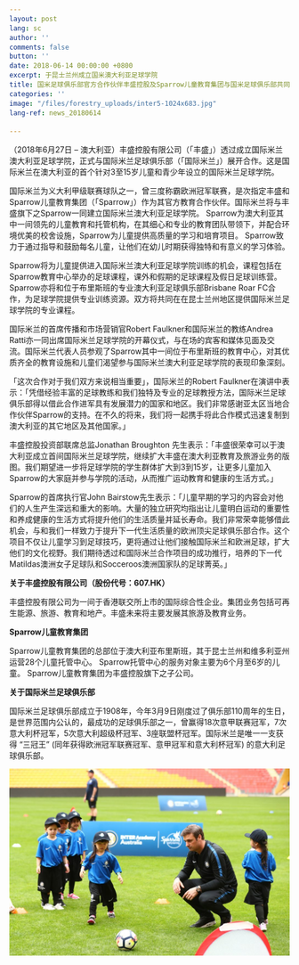 ```yaml
---
layout: post
lang: sc
author: ''
comments: false
button: ''
date: 2018-06-14 00:00:00 +0800
excerpt: 于昆士兰州成立国米澳大利亚足球学院
title: 国米足球俱乐部官方合作伙伴丰盛控股及Sparrow儿童教育集团与国米足球俱乐部共同携手
categories: ''
image: "/files/forestry_uploads/inter5-1024x683.jpg"
lang-ref: news_20180614

---
```

（2018年6月27日 – 澳大利亚）丰盛控股有限公司（「丰盛」）透过成立国际米兰澳大利亚足球学院，正式与国际米兰足球俱乐部（「国际米兰」）展开合作。这是国际米兰在澳大利亚的首个针对3至15岁儿童和青少年设立的国际米兰足球学院。

国际米兰为义大利甲级联赛球队之一，曾三度称霸欧洲冠军联赛，是次指定丰盛和Sparrow儿童教育集团（「Sparrow」）作为其官方教育合作伙伴。国际米兰将与丰盛旗下之Sparrow一同建立国际米兰澳大利亚足球学院。 Sparrow为澳大利亚其中一间领先的儿童教育和托管机构，在其细心和专业的教育团队带领下，并配合环境优美的校舍设施，Sparrow为儿童提供高质量的学习和培育项目。 Sparrow致力于通过指导和鼓励每名儿童，让他们在幼儿时期获得独特和有意义的学习体验。

Sparrow将为儿童提供进入国际米兰澳大利亚足球学院训练的机会，课程包括在Sparrow教育中心举办的足球课程，课外和假期的足球课程及假日足球训练营。 Sparrow亦将和位于布里斯班的专业澳大利亚足球俱乐部Brisbane Roar FC合作，为足球学院提供专业训练资源。双方将共同在在昆士兰州地区提供国际米兰足球学院的专业课程。

国际米兰的首席传播和市场营销官Robert Faulkner和国际米兰的教练Andrea Ratti亦一同出席国际米兰足球学院的开幕仪式，与在场的宾客和媒体见面及交流。国际米兰代表人员参观了Sparrow其中一间位于布里斯班的教育中心，对其优质齐全的教育设施和儿童们渴望参与国际米兰澳大利亚足球学院的表现印象深刻。

「这次合作对于我们双方来说相当重要」，国际米兰的Robert Faulkner在演讲中表示：「凭借经验丰富的足球教练和我们独特及专业的足球教授方法，国际米兰足球俱乐部得以借此合作进军具有发展潜力的国家和地区。我们非常感谢亚太区当地合作伙伴Sparrow的支持。在不久的将来，我们将一起携手将此合作模式迅速复制到澳大利亚的其它地区及其他国家。」

丰盛控股投资部联席总监Jonathan Broughton 先生表示：「丰盛很荣幸可以于澳大利亚成立首间国际米兰足球学院，继续扩大丰盛在澳大利亚教育及旅游业务的版图。我们期望进一步将足球学院的学生群体扩大到3到15岁，让更多儿童加入Sparrow的大家庭并参与学院的活动，从而推广运动教育和健康的生活方式。」

Sparrow的首席执行官John Bairstow先生表示：「儿童早期的学习的内容会对他们的人生产生深远和重大的影响。大量的独立研究均指出让儿童明白运动的重要性和养成健康的生活方式将提升他们的生活质量并延长寿命。我们非常荣幸能够借此机会，与和我们一样致力于提升下一代生活质量的欧洲顶尖足球俱乐部合作。这个项目不仅让儿童学习到足球技巧，更将通过让他们接触国际米兰和欧洲足球，扩大他们的文化视野。我们期待透过和国际米兰合作项目的成功推行，培养的下一代Matildas澳洲女子足球队和Socceroos澳洲国家队的足球菁英。」

**关于丰盛控股有限公司（股份代号：607.HK）**

丰盛控股有限公司为一间于香港联交所上市的国际综合性企业。集团业务包括可再生能源、旅游、教育和地产。丰盛未来将主要发展其旅游及教育业务。

**Sparrow儿童教育集团**

Sparrow儿童教育集团的总部位于澳大利亚布里斯班，其于昆士兰州和维多利亚州运营28个儿童托管中心。 Sparrow托管中心的服务对象主要为6个月至6岁的儿童。 Sparrow儿童教育集团为丰盛控股旗下之子公司。

**关于国际米兰足球俱乐部**

国际米兰足球俱乐部成立于1908年，今年3月9日刚度过了俱乐部110周年的生日，是世界范围内公认的，最成功的足球俱乐部之一，曾赢得18次意甲联赛冠军，7次意大利杯冠军，5次意大利超级杯冠军、3座联盟杯冠军。国际米兰是唯一一支获得 “三冠王” (同年获得欧洲冠军联赛冠军、意甲冠军和意大利杯冠军) 的意大利足球俱乐部。

![](/files/forestry_uploads/inter5-1024x683.jpg "国际米兰足球学院首席教练Andrea Ratti指导Sparrow的儿童们参加国际米兰足球学院的训练演示环节")
